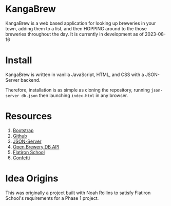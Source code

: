 # KangaBrew

KangaBrew is a web based application for looking up breweries in your town, adding them to a list, and then HOPPING around to the those breweries throughout the day.  It is currently in development as of 2023-08-16

# Install

KangaBrew is written in vanilla JavaScript, HTML, and CSS with a JSON-Server backend.  

Therefore, installation is as simple as cloning the repository, running ```json-server db.json``` then launching ```index.html``` in any browser.

# Resources

1. [Bootstrap](https://getbootstrap.com/)
2. [Github](https://github.com/)
3. [JSON-Server](https://www.npmjs.com/package/json-server)
4. [Open Brewery DB API](https://www.openbrewerydb.org/)
5. [Flatiron School](https://flatironschool.com/)
6. [Confetti](https://codepen.io/linrock/pen/nMadjQ)

# Idea Origins

This was originally a project built with Noah Rollins to satisfy Flatiron School's requirements for a Phase 1 project.